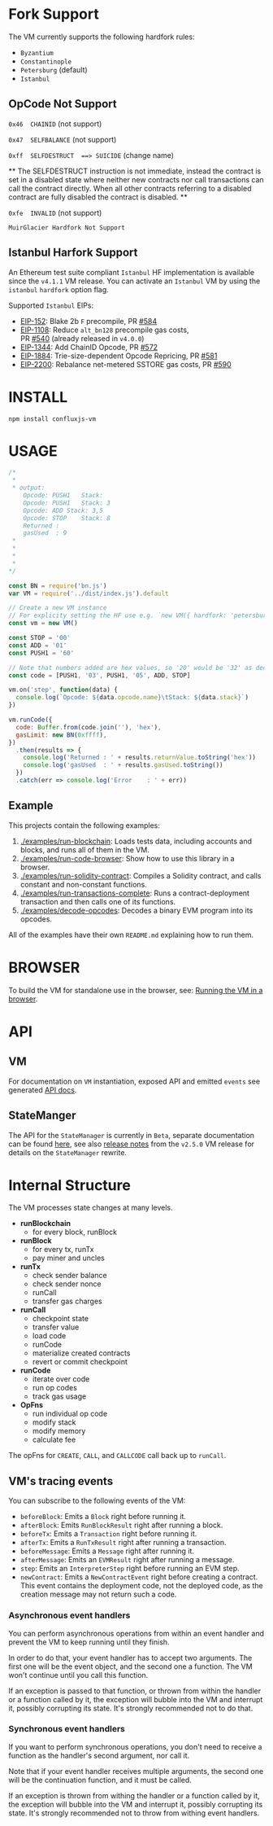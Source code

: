 # Fork Support

The VM currently supports the following hardfork rules:

- `Byzantium`
- `Constantinople`
- `Petersburg` (default)
- `Istanbul` 

## OpCode Not Support 


`0x46  CHAINID`  (not support)

`0x47  SELFBALANCE`  (not support)

`0xff  SELFDESTRUCT  ==> SUICIDE` (change name) 

** The SELFDESTRUCT instruction is not immediate, instead the contract is set in a disabled state where neither new contracts nor call transactions can call the contract directly. When all other contracts referring to a disabled contract are fully disabled the contract is disabled. **

`0xfe  INVALID`  (not support)

`MuirGlacier Hardfork Not Support`

## Istanbul Harfork Support

An Ethereum test suite compliant `Istanbul` HF implementation is available
since the `v4.1.1` VM release. You can activate an `Istanbul` VM by using the
`istanbul` `hardfork` option flag.

Supported `Istanbul` EIPs:

- [EIP-152](https://eips.ethereum.org/EIPS/eip-152): Blake 2b `F` precompile,
  PR [#584](https://github.com/ethereumjs/ethereumjs-vm/pull/584)
- [EIP-1108](https://eips.ethereum.org/EIPS/eip-1108): Reduce `alt_bn128`
  precompile gas costs,  
  PR [#540](https://github.com/ethereumjs/ethereumjs-vm/pull/540)
  (already released in `v4.0.0`)
- [EIP-1344](https://eips.ethereum.org/EIPS/eip-1344): Add ChainID Opcode,
  PR [#572](https://github.com/ethereumjs/ethereumjs-vm/pull/572)
- [EIP-1884](https://eips.ethereum.org/EIPS/eip-1884): Trie-size-dependent
  Opcode Repricing,
  PR [#581](https://github.com/ethereumjs/ethereumjs-vm/pull/581)
- [EIP-2200](https://eips.ethereum.org/EIPS/eip-2200): Rebalance net-metered
  SSTORE gas costs,
  PR [#590](https://github.com/ethereumjs/ethereumjs-vm/pull/590)

# INSTALL

`npm install confluxjs-vm`

# USAGE

```javascript
/*
 * 
 * output:
    Opcode: PUSH1	Stack:
    Opcode: PUSH1	Stack: 3
    Opcode: ADD	Stack: 3,5
    Opcode: STOP	Stack: 8
    Returned :
    gasUsed  : 9
 * 
 * 
 * 
 * 
*/

const BN = require('bn.js')
var VM = require('../dist/index.js').default

// Create a new VM instance
// For explicity setting the HF use e.g. `new VM({ hardfork: 'petersburg' })`
const vm = new VM()

const STOP = '00'
const ADD = '01'
const PUSH1 = '60'

// Note that numbers added are hex values, so '20' would be '32' as decimal e.g.
const code = [PUSH1, '03', PUSH1, '05', ADD, STOP]

vm.on('step', function(data) {
  console.log(`Opcode: ${data.opcode.name}\tStack: ${data.stack}`)
})

vm.runCode({
  code: Buffer.from(code.join(''), 'hex'),
  gasLimit: new BN(0xffff),
})
  .then(results => {
    console.log('Returned : ' + results.returnValue.toString('hex'))
    console.log('gasUsed  : ' + results.gasUsed.toString())
  })
  .catch(err => console.log('Error    : ' + err))
```

## Example

This projects contain the following examples:

1. [./examples/run-blockchain](./examples/run-blockchain): Loads tests data, including accounts and blocks, and runs all of them in the VM.
1. [./examples/run-code-browser](./examples/run-code-browser): Show how to use this library in a browser.
1. [./examples/run-solidity-contract](./examples/run-solidity-contract): Compiles a Solidity contract, and calls constant and non-constant functions.
1. [./examples/run-transactions-complete](./examples/run-transactions-complete): Runs a contract-deployment transaction and then calls one of its functions.
1. [./examples/decode-opcodes](./examples/decode-opcodes): Decodes a binary EVM program into its opcodes.

All of the examples have their own `README.md` explaining how to run them.

# BROWSER

To build the VM for standalone use in the browser, see: [Running the VM in a browser](https://github.com/ethereumjs/ethereumjs-vm/tree/master/examples/run-code-browser).

# API

## VM

For documentation on `VM` instantiation, exposed API and emitted `events` see generated [API docs](./docs/README.md).

## StateManger

The API for the `StateManager` is currently in `Beta`, separate documentation can be found [here](./docs/classes/statemanager.md), see also [release notes](https://github.com/ethereumjs/ethereumjs-vm/releases/tag/v2.5.0) from the `v2.5.0` VM release for details on the `StateManager` rewrite.

# Internal Structure

The VM processes state changes at many levels.

- **runBlockchain**
  - for every block, runBlock
- **runBlock**
  - for every tx, runTx
  - pay miner and uncles
- **runTx**
  - check sender balance
  - check sender nonce
  - runCall
  - transfer gas charges
- **runCall**
  - checkpoint state
  - transfer value
  - load code
  - runCode
  - materialize created contracts
  - revert or commit checkpoint
- **runCode**
  - iterate over code
  - run op codes
  - track gas usage
- **OpFns**
  - run individual op code
  - modify stack
  - modify memory
  - calculate fee

The opFns for `CREATE`, `CALL`, and `CALLCODE` call back up to `runCall`.

## VM's tracing events

You can subscribe to the following events of the VM:

- `beforeBlock`: Emits a `Block` right before running it.
- `afterBlock`: Emits `RunBlockResult` right after running a block.
- `beforeTx`: Emits a `Transaction` right before running it.
- `afterTx`: Emits a `RunTxResult` right after running a transaction.
- `beforeMessage`: Emits a `Message` right after running it.
- `afterMessage`: Emits an `EVMResult` right after running a message.
- `step`: Emits an `InterpreterStep` right before running an EVM step.
- `newContract`: Emits a `NewContractEvent` right before creating a contract. This event contains the deployment code, not the deployed code, as the creation message may not return such a code.

### Asynchronous event handlers

You can perform asynchronous operations from within an event handler
and prevent the VM to keep running until they finish.

In order to do that, your event handler has to accept two arguments.
The first one will be the event object, and the second one a function.
The VM won't continue until you call this function.

If an exception is passed to that function, or thrown from within the
handler or a function called by it, the exception will bubble into the
VM and interrupt it, possibly corrupting its state. It's strongly
recommended not to do that.

### Synchronous event handlers

If you want to perform synchronous operations, you don't need
to receive a function as the handler's second argument, nor call it.

Note that if your event handler receives multiple arguments, the second
one will be the continuation function, and it must be called.

If an exception is thrown from withing the handler or a function called
by it, the exception will bubble into the VM and interrupt it, possibly
corrupting its state. It's strongly recommended not to throw from withing
event handlers.

